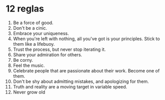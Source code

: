# 12 reglas

1. Be a force of good.
2. Don't be a cinic.
3. Embrace your uniqueness.
4. When you're left with nothing, all you've got is your principles. Stick to them like a lifebuoy.
5. Trust the process, but never stop iterating it.
6. Share your admiration for others.
7. Be corny.
8. Feel the music.
9. Celebrate people that are passionate about their work. Become one of them.
10. Don't be shy about admitting mistakes, and apologizing for them.
11. Truth and reality are a moving target in variable speed.
12. Never grow old
